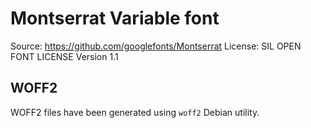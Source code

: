 # Montserrat Variable font

Source: https://github.com/googlefonts/Montserrat
License: SIL OPEN FONT LICENSE Version 1.1

## WOFF2

WOFF2 files have been generated using `woff2` Debian utility.
